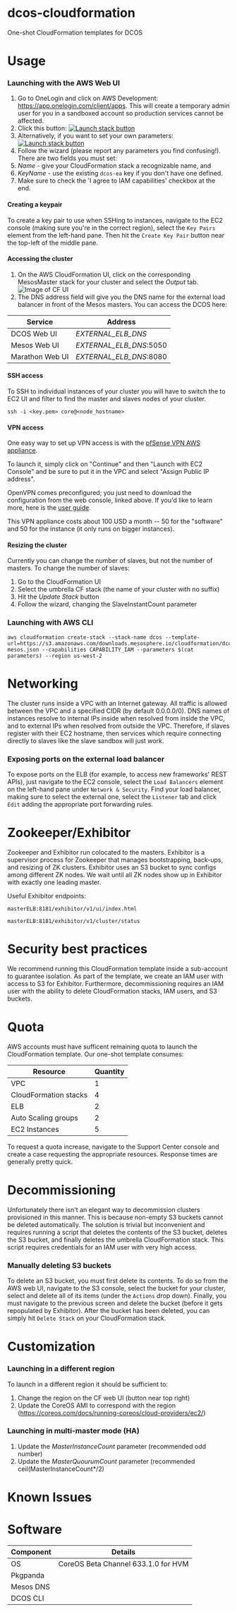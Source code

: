 # dcos-cloudformation
One-shot CloudFormation templates for DCOS

# Usage
### Launching with the AWS Web UI
1. Go to OneLogin and click on AWS Development: https://app.onelogin.com/client/apps. This will create a temporary admin user for you in a sandboxed account so production services cannot be affected.
1. Click this button:
[![Launch stack button](https://s3.amazonaws.com/cloudformation-examples/cloudformation-launch-stack.png)](https://console.aws.amazon.com/cloudformation/home?region=us-west-2#/stacks/new?templateURL=https://s3.amazonaws.com/downloads.mesosphere.io/cloudformation/dcos/stage-simple-mesos.json)
1. Alternatively, if you want to set your own parameters:
[![Launch stack button](https://s3.amazonaws.com/cloudformation-examples/cloudformation-launch-stack.png)](https://console.aws.amazon.com/cloudformation/home?region=us-west-2#/stacks/new?templateURL=https://s3.amazonaws.com/downloads.mesosphere.io/cloudformation/dcos/stage-mesos.json)
1. Follow the wizard (please report any parameters you find confusing!). There are two fields you must set:
  1. *Name* - give your CloudFormation stack a recognizable name, and
  1. *KeyName* - use the existing `dcos-ea` key if you don't have one defined.
1. Make sure to check the 'I agree to IAM capabilities' checkbox at the end.

#### Creating a keypair
To create a key pair to use when SSHing to instances, navigate to the EC2 console (making sure you're in the correct region), select the `Key Pairs` element from the left-hand pane. Then hit the `Create Key Pair` button near the top-left of the middle pane.

#### Accessing the cluster
1. On the AWS CloudFormation UI, click on the corresponding MesosMaster stack for your cluster and select the *Output* tab. ![Image of CF UI](https://www.dropbox.com/s/ylj9z92n4zvm3ri/Screenshot%202015-03-31%2015.03.41.png?dl=1)
2. The DNS address field will give you the DNS name for the external load balancer in front of the Mesos masters. You can access the DCOS here:

| Service | Address |
| --- | --- |
| DCOS Web UI | *EXTERNAL_ELB_DNS* |
| Mesos Web UI | *EXTERNAL_ELB_DNS*:5050 |
| Marathon Web UI | *EXTERNAL_ELB_DNS*:8080 |

#### SSH access
To SSH to individual instances of your cluster you will have to switch the to EC2 UI and filter to find the master and slaves nodes of your cluster.
```
ssh -i <key.pem> core@<node_hostname>
```

#### VPN access
One easy way to set up VPN access is with the [pfSense VPN AWS appliance](https://aws.amazon.com/marketplace/pp/B00G6P8CVW/ref=srh_res_product_title?ie=UTF8&sr=0-2&qid=1385067602051).


To launch it, simply click on "Continue" and then "Launch with EC2
Console" and be sure to put it in the VPC and select "Assign Public IP
address".

OpenVPN comes preconfigured; you just need to download the
configuration from the web console, linked above. If you'd like to
learn more, here is the [user guide](http://www.netgate.com/doc/AWS-VPN-appliance/user_guide.html).

This VPN appliance costs about 100 USD a month -- 50 for the
"software" and 50 for the instance (it only runs on bigger instances).

#### Resizing the cluster
Currently you can change the number of slaves, but not the number of masters.
To change the number of slaves:
1. Go to the CloudFormation UI
2. Select the umbrella CF stack (the name of your cluster with no suffix)
3. Hit the *Update Stack* button
4. Follow the wizard, changing the SlaveInstantCount parameter

### Launching with AWS CLI
```
aws cloudformation create-stack --stack-name dcos --template-url=https://s3.amazonaws.com/downloads.mesosphere.io/cloudformation/dcos/stage-mesos.json --capabilities CAPABILITY_IAM --parameters $(cat parameters) --region us-west-2
```

# Networking
The cluster runs inside a VPC with an Internet gateway. All traffic is allowed between the VPC and a specified CIDR (by default 0.0.0.0/0). DNS names of instances resolve to internal IPs inside when resolved from inside the VPC, and to external IPs when resolved from outside the VPC. Therefore, if slaves register with their EC2 hostname, then services which require connecting directly to slaves like the slave sandbox will just work.

### Exposing ports on the external load balancer
To expose ports on the ELB (for example, to access new frameworks' REST APIs), just navigate to the EC2 console, select the `Load Balancers` element on the left-hand pane under `Network & Security`. Find your load balancer, making sure to select the external one, select the `Listener` tab and click `Edit` adding the appropriate port forwarding rules.

# Zookeeper/Exhibitor
Zookeeper and Exhibitor run colocated to the masters. Exhibitor is a supervisor process for Zookeeper that manages bootstrapping, back-ups, and resizing of ZK clusters. Exhibitor uses an S3 bucket to sync configs among different ZK nodes. We wait until all ZK nodes show up in Exhibitor with exactly one leading master.

Useful Exhibitor endpoints:

```
masterELB:8181/exhibitor/v1/ui/index.html
```
```
masterELB:8181/exhibitor/v1/cluster/status
```

# Security best practices
We recommend running this CloudFormation template inside a sub-account to guarantee isolation. As part of the template, we create an IAM user with access to S3 for Exhibitor. Furthermore, decommissioning requires an IAM user with the ability to delete CloudFormation stacks, IAM users, and S3 buckets.

# Quota
AWS accounts must have sufficent remaining quota to launch the CloudFormation template. Our one-shot template consumes:

| Resource | Quantity |
| --- | --- |
| VPC | 1 |
| CloudFormation stacks | 4 |
| ELB | 2 |
| Auto Scaling groups | 2 |
| EC2 Instances | 5 |

To request a quota increase, navigate to the Support Center console and create a case requesting the appropriate resources. Response times are generally pretty quick.


# Decommissioning
Unfortunately there isn't an elegant way to decommission clusters provisioned in this manner. This is because non-empty S3 buckets cannot be deleted automatically. The solution is trivial but inconvenient and requires running a script that deletes the contents of the S3 bucket, deletes the S3 bucket, and finally deletes the umbrella CloudFormation stack. This script requires credentials for an IAM user with very high access.

### Manually deleting S3 buckets
To delete an S3 bucket, you must first delete its contents. To do so from the AWS web UI, navigate to the S3 console, select the bucket for your cluster, select and delete all of its items (under the `Actions` drop down). Finally, you must navigate to the previous screen and delete the bucket (before it gets repopulated by Exhibitor). After the bucket has been deleted, you can simply hit `Delete Stack` on your CloudFormation stack.

# Customization
### Launching in a different region
To launch in a different region it should be sufficient to:
1. Change the region on the CF web UI (button near top right)
2. Update the CoreOS AMI to correspond with the region (https://coreos.com/docs/running-coreos/cloud-providers/ec2/)

### Launching in multi-master mode (HA)
1. Update the *MasterInstanceCount* parameter (recommended odd number)
2. Update the *MasterQuourumCount* parameter (recommended ceil(MasterInstanceCount*/2)

# Known Issues

# Software
| Component | Details |
| --- | --- |
| OS | CoreOS Beta Channel 633.1.0 for HVM |
| Pkgpanda | |
| Mesos DNS | |
| DCOS CLI | |
